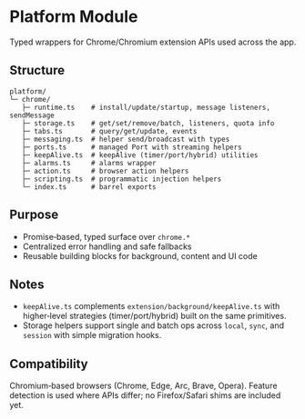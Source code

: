 # Platform Module

Typed wrappers for Chrome/Chromium extension APIs used across the app.

## Structure

```
platform/
└─ chrome/
   ├─ runtime.ts    # install/update/startup, message listeners, sendMessage
   ├─ storage.ts    # get/set/remove/batch, listeners, quota info
   ├─ tabs.ts       # query/get/update, events
   ├─ messaging.ts  # helper send/broadcast with types
   ├─ ports.ts      # managed Port with streaming helpers
   ├─ keepAlive.ts  # keepAlive (timer/port/hybrid) utilities
   ├─ alarms.ts     # alarms wrapper
   ├─ action.ts     # browser action helpers
   ├─ scripting.ts  # programmatic injection helpers
   └─ index.ts      # barrel exports
```

## Purpose

- Promise‑based, typed surface over `chrome.*`
- Centralized error handling and safe fallbacks
- Reusable building blocks for background, content and UI code

## Notes

- `keepAlive.ts` complements `extension/background/keepAlive.ts` with higher‑level strategies (timer/port/hybrid) built on the same primitives.
- Storage helpers support single and batch ops across `local`, `sync`, and `session` with simple migration hooks.

## Compatibility

Chromium‑based browsers (Chrome, Edge, Arc, Brave, Opera). Feature detection is used where APIs differ; no Firefox/Safari shims are included yet.
